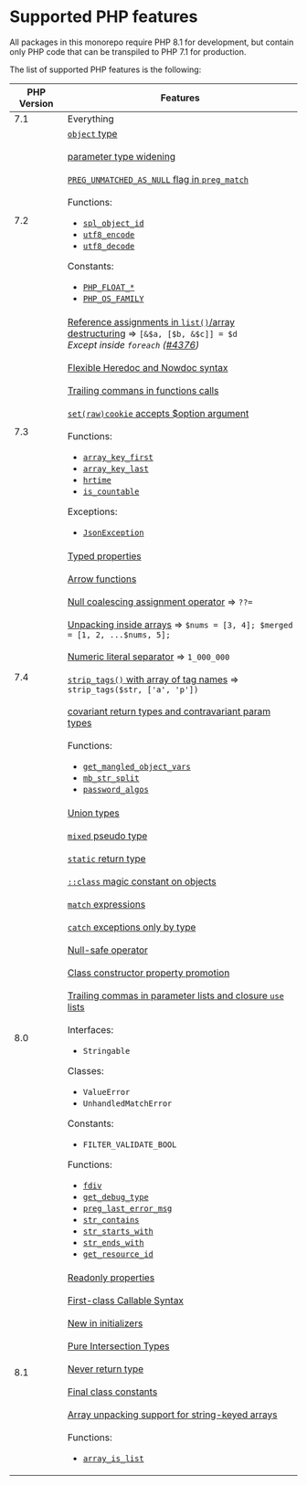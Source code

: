 # Supported PHP features

All packages in this monorepo require PHP 8.1 for development, but contain only PHP code that can be transpiled to PHP 7.1 for production.

The list of supported PHP features is the following:

| PHP Version | Features |
| --- | --- |
| 7.1 | Everything |
| 7.2 | [`object` type](https://www.php.net/manual/en/migration72.new-features.php#migration72.new-features.object-type)<br/><br/>[parameter type widening](https://www.php.net/manual/en/migration72.new-features.php#migration72.new-features.param-type-widening)<br/><br/>[`PREG_UNMATCHED_AS_NULL` flag in `preg_match`](https://www.php.net/manual/en/function.preg-match.php#refsect1-function.preg-match-parameters)<br/><br/>Functions:<ul><li>[`spl_object_id`](https://php.net/spl_object_id)</li><li>[`utf8_encode`](https://php.net/utf8_encode)</li><li>[`utf8_decode`](https://php.net/utf8_decode)</li></ul>Constants:<ul><li>[`PHP_FLOAT_*`](https://php.net/reserved.constants#constant.php-float-dig)</li><li>[`PHP_OS_FAMILY`](https://php.net/reserved.constants#constant.php-os-family)</li></ul> |
| 7.3 | [Reference assignments in `list()`/array destructuring](https://www.php.net/manual/en/migration73.new-features.php#migration73.new-features.core.destruct-reference) => `[&$a, [$b, &$c]] = $d`<br/>_Except inside `foreach` ([#4376](https://github.com/rectorphp/rector/issues/4376))_<br/><br/>[Flexible Heredoc and Nowdoc syntax](https://www.php.net/manual/en/migration73.new-features.php#migration73.new-features.core.heredoc)<br/><br/>[Trailing commans in functions calls](https://www.php.net/manual/en/migration73.new-features.php#migration73.new-features.core.trailing-commas)<br/><br/>[`set(raw)cookie` accepts $option argument](https://www.php.net/manual/en/migration73.other-changes.php#migration73.other-changes.core.setcookie)<br/><br/>Functions:<ul><li>[`array_key_first`](https://php.net/array_key_first)</li><li>[`array_key_last`](https://php.net/array_key_last)</li><li>[`hrtime`](https://php.net/function.hrtime)</li><li>[`is_countable`](https://php.net/is_countable)</li></ul>Exceptions:<ul><li>[`JsonException`](https://php.net/JsonException)</li></ul> |
| 7.4 | [Typed properties](https://www.php.net/manual/en/migration74.new-features.php#migration74.new-features.core.typed-properties)<br/><br/>[Arrow functions](https://www.php.net/manual/en/functions.arrow.php)<br/><br/>[Null coalescing assignment operator](https://www.php.net/manual/en/migration74.new-features.php#migration74.new-features.core.null-coalescing-assignment-operator) => `??=`<br/><br/>[Unpacking inside arrays](https://www.php.net/manual/en/migration74.new-features.php#migration74.new-features.core.unpack-inside-array) => `$nums = [3, 4]; $merged = [1, 2, ...$nums, 5];`<br/><br/>[Numeric literal separator](https://www.php.net/manual/en/migration74.new-features.php#migration74.new-features.core.numeric-literal-separator) => `1_000_000`<br/><br/>[`strip_tags()` with array of tag names](https://www.php.net/manual/en/migration74.new-features.php#migration74.new-features.standard.strip-tags) => `strip_tags($str, ['a', 'p'])`<br/><br/>[covariant return types and contravariant param types](https://www.php.net/manual/en/migration74.new-features.php#migration74.new-features.core.type-variance)<br/><br/>Functions:<ul><li>[`get_mangled_object_vars`](https://php.net/get_mangled_object_vars)</li><li>[`mb_str_split`](https://php.net/mb_str_split)</li><li>[`password_algos`](https://php.net/password_algos)</li></ul> |
| 8.0 | [Union types](https://php.watch/versions/8.0/union-types)<br/><br/>[`mixed` pseudo type](https://php.watch/versions/8.0/mixed-type)<br/><br/>[`static` return type](https://php.watch/versions/8.0/static-return-type)<br/><br/>[`::class` magic constant on objects](https://php.watch/versions/8.0/class-constant-on-objects)<br/><br/>[`match` expressions](https://php.watch/versions/8.0/match-expression)<br/><br/>[`catch` exceptions only by type](https://php.watch/versions/8.0/catch-exception-type)<br/><br/>[Null-safe operator](https://php.watch/versions/8.0/null-safe-operator)<br/><br/>[Class constructor property promotion](https://php.watch/versions/8.0/constructor-property-promotion)<br/><br/>[Trailing commas in parameter lists and closure `use` lists](https://php.watch/versions/8.0/trailing-comma-parameter-use-list)<br/><br/>Interfaces:<ul><li>`Stringable`</li></ul>Classes:<ul><li>`ValueError`</li><li>`UnhandledMatchError`</li></ul>Constants:<ul><li>`FILTER_VALIDATE_BOOL`</li></ul>Functions:<ul><li>[`fdiv`](https://php.net/fdiv)</li><li>[`get_debug_type`](https://php.net/get_debug_type)</li><li>[`preg_last_error_msg`](https://php.net/preg_last_error_msg)</li><li>[`str_contains`](https://php.net/str_contains)</li><li>[`str_starts_with`](https://php.net/str_starts_with)</li><li>[`str_ends_with`](https://php.net/str_ends_with)</li><li>[`get_resource_id`](https://php.net/get_resource_id)</li></ul> |
| 8.1 | [Readonly properties](https://www.php.net/manual/en/language.oop5.properties.php#language.oop5.properties.readonly-properties)<br/><br/>[First-class Callable Syntax](https://www.php.net/manual/en/functions.first_class_callable_syntax.php)<br/><br/>[New in initializers](https://wiki.php.net/rfc/new_in_initializers)<br/><br/>[Pure Intersection Types](https://www.php.net/manual/en/language.types.declarations.php#language.types.declarations.composite.intersection)<br/><br/>[Never return type](https://www.php.net/manual/en/language.types.declarations.php#language.types.declarations.never)<br/><br/>[Final class constants](https://www.php.net/manual/en/language.oop5.final.php#language.oop5.final.example.php81)<br/><br/><!--[Explicit Octal numeral notation](https://www.php.net/manual/en/migration81.new-features.php#migration81.new-features.core.octal-literal-prefix)<br/><br/>-->[Array unpacking support for string-keyed arrays](https://www.php.net/manual/en/language.types.array.php#language.types.array.unpacking)<br/><br/>Functions:<ul><li>[`array_is_list`](https://www.php.net/manual/en/function.array-is-list.php)</li></ul> |

